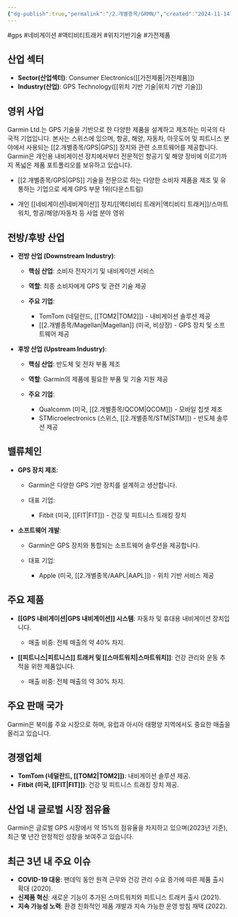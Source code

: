 ```yaml
---
{"dg-publish":true,"permalink":"/2.개별종목/GRMN/","created":"2024-11-14T17:51:29.197+09:00","updated":"2025-06-03T20:05:59.306+09:00"}
---
```


#gps #네비게이션 #액티비티트래커 #위치기반기술 #가전제품


## 산업 섹터

- **Sector(산업섹터)**: Consumer Electronics([[가전제품\|가전제품]])
- **Industry(산업)**: GPS Technology([[위치 기반 기술\|위치 기반 기술]])

## 영위 사업

Garmin Ltd.는 GPS 기술을 기반으로 한 다양한 제품을 설계하고 제조하는 미국의 다국적 기업입니다. 본사는 스위스에 있으며, 항공, 해양, 자동차, 아웃도어 및 피트니스 분야에서 사용되는 [[2.개별종목/GPS\|GPS]] 장치와 관련 소프트웨어를 제공합니다. Garmin은 개인용 내비게이션 장치에서부터 전문적인 항공기 및 해양 장비에 이르기까지 폭넓은 제품 포트폴리오를 보유하고 있습니다.


- [[2.개별종목/GPS\|GPS]] 기술을 전문으로 하는 다양한 소비자 제품을 제조 및 유통하는 기업으로 세계 GPS 부문 1위(다운스트림)

- 개인 [[네비게이션\|네비게이션]] 장치/[[액티비티 트래커\|액티비티 트래커]]/스마트워치, 항공/해양/자동차 등 사업 분야 영위



## 전방/후방 산업

- **전방 산업 (Downstream Industry)**:
    
    - **핵심 산업**: 소비자 전자기기 및 내비게이션 서비스
    - **역할**: 최종 소비자에게 GPS 및 관련 기술 제공
    - **주요 기업**:
        
        - TomTom (네덜란드, [[TOM2\|TOM2]]) - 내비게이션 솔루션 제공
        - [[2.개별종목/Magellan\|Magellan]] (미국, 비상장) - GPS 장치 및 소프트웨어 제공
        
    
- **후방 산업 (Upstream Industry)**:
    
    - **핵심 산업**: 반도체 및 전자 부품 제조
    - **역할**: Garmin의 제품에 필요한 부품 및 기술 지원 제공
    - **주요 기업**:
        
        - Qualcomm (미국, [[2.개별종목/QCOM\|QCOM]]) - 모바일 칩셋 제조
        - STMicroelectronics (스위스, [[2.개별종목/STM\|STM]]) - 반도체 솔루션 제공
        
    

## 밸류체인

- **GPS 장치 제조**:
    
    - Garmin은 다양한 GPS 기반 장치를 설계하고 생산합니다.
    - 대표 기업:
        
        - Fitbit (미국, [[FIT\|FIT]]) - 건강 및 피트니스 트래킹 장치
        
    
- **소프트웨어 개발**:
    
    - Garmin은 GPS 장치와 통합되는 소프트웨어 솔루션을 제공합니다.
    - 대표 기업:
        
        - Apple (미국, [[2.개별종목/AAPL\|AAPL]]) - 위치 기반 서비스 제공
        
    

## 주요 제품

- **[[GPS 내비게이션\|GPS 내비게이션]] 시스템**: 자동차 및 휴대용 내비게이션 장치입니다.
    
    - 매출 비중: 전체 매출의 약 40% 차지.
    
- **[[피트니스\|피트니스]] 트래커 및 [[스마트워치\|스마트워치]]**: 건강 관리와 운동 추적을 위한 제품입니다.
    
    - 매출 비중: 전체 매출의 약 30% 차지.
    

## 주요 판매 국가

Garmin은 북미를 주요 시장으로 하며, 유럽과 아시아 태평양 지역에서도 중요한 매출을 올리고 있습니다.

## 경쟁업체

- **TomTom (네덜란드, [[TOM2\|TOM2]])**: 내비게이션 솔루션 제공.
- **Fitbit (미국, [[FIT\|FIT]])**: 건강 및 피트니스 트래킹 장치 제공.

## 산업 내 글로벌 시장 점유율

Garmin은 글로벌 GPS 시장에서 약 15%의 점유율을 차지하고 있으며(2023년 기준), 최근 몇 년간 안정적인 성장을 보여주고 있습니다.

## 최근 3년 내 주요 이슈

- **COVID-19 대응**: 팬데믹 동안 원격 근무와 건강 관리 수요 증가에 따른 제품 출시 확대 (2020).
- **신제품 혁신**: 새로운 기능이 추가된 스마트워치와 피트니스 트래커 출시 (2021).
- **지속 가능성 노력**: 환경 친화적인 제품 개발과 지속 가능한 운영 방침 채택 (2022).
